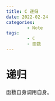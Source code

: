 ```yaml
---
title: C 递归
date: 2022-02-24
categories:
        - Note
tags:
        - C
        - 函数
---
```


# 递归

函数自身调用自身。
